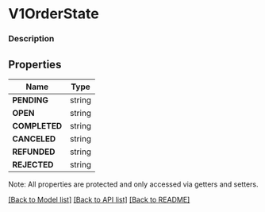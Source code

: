 # V1OrderState

### Description



## Properties
Name | Type
------------ | -------------
**PENDING** | string
**OPEN** | string
**COMPLETED** | string
**CANCELED** | string
**REFUNDED** | string
**REJECTED** | string

Note: All properties are protected and only accessed via getters and setters.

[[Back to Model list]](../../README.md#documentation-for-models) [[Back to API list]](../../README.md#documentation-for-api-endpoints) [[Back to README]](../../README.md)

